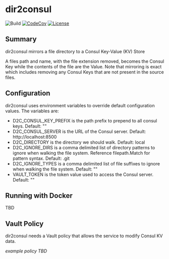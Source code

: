# dir2consul

![Build](https://github.com/jimrazmus/dir2consul/workflows/Go/badge.svg?branch=master)
[![CodeCov](https://codecov.io/gh/jimrazmus/dir2consul/branch/master/graph/badge.svg)](https://codecov.io/gh/jimrazmus/dir2consul)
[![License](http://img.shields.io/:license-mit-blue.svg?style=flat-square)](http://badges.mit-license.org)

## Summary

dir2consul mirrors a file directory to a Consul Key-Value (KV) Store

A files path and name, with the file extension removed, becomes the Consul Key while the contents of the file are the Value. Note that mirroring is exact which includes removing any Consul Keys that are not present in the source files.

## Configuration

dir2consul uses environment variables to override default configuration values. The variables are:

* D2C_CONSUL_KEY_PREFIX is the path prefix to prepend to all consul keys. Default: ""
* D2C_CONSUL_SERVER is the URL of the Consul server. Default: http://localhost:8500
* D2C_DIRECTORY is the directory we should walk. Default: local
* D2C_IGNORE_DIRS is a comma delimited list of directory patterns to ignore when walking the file system. Reference filepath.Match for pattern syntax. Default: .git
* D2C_IGNORE_TYPES is a comma delimited list of file suffixes to ignore when walking the file system. Default: ""
* VAULT_TOKEN is the token value used to access the Consul server. Default: ""

## Running with Docker

TBD

## Vault Policy

dir2consul needs a Vault policy that allows the service to modify Consul KV data.

*example policy TBD*
